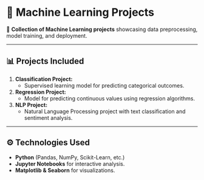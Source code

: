 # 🤖 Machine Learning Projects  
🚀 **Collection of Machine Learning projects** showcasing data preprocessing, model training, and deployment.  

---

## 📊 **Projects Included**
1. **Classification Project:**  
   - Supervised learning model for predicting categorical outcomes.  
2. **Regression Project:**  
   - Model for predicting continuous values using regression algorithms.  
3. **NLP Project:**  
   - Natural Language Processing project with text classification and sentiment analysis.  

---

## ⚙️ **Technologies Used**
- **Python** (Pandas, NumPy, Scikit-Learn,  etc.)  
- **Jupyter Notebooks** for interactive analysis.  
- **Matplotlib & Seaborn** for visualizations.  
  
